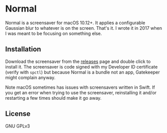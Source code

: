 # Normal

Normal is a screensaver for macOS 10.12+. It applies a configurable Gaussian
blur to whatever is on the screen. That's it. I wrote it in 2017 when I was
meant to be focusing on something else.

## Installation

Download the screensaver from the [releases][releases] page and double click to
install it. The screensaver is code signed with my Developer ID certificate
(verify with `spctl`) but because Normal is a bundle not an app, Gatekeeper
might complain anyway.

[releases]: https://github.com/alexjohnj/Normal/releases

Note macOS sometimes has issues with screensavers written in Swift. If you get
an error when trying to use the screensaver, reinstalling it and/or restarting a
few times should make it go away.

## License

GNU GPLv3
